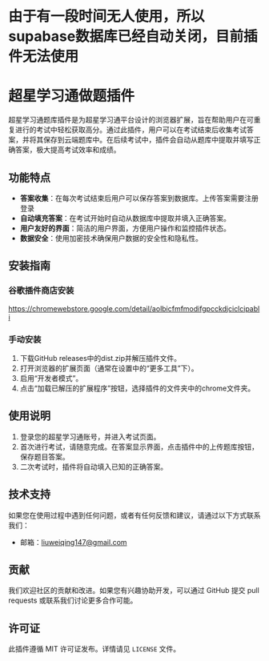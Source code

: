 # 由于有一段时间无人使用，所以supabase数据库已经自动关闭，目前插件无法使用
# 超星学习通做题插件

超星学习通题库插件是为超星学习通平台设计的浏览器扩展，旨在帮助用户在可重复进行的考试中轻松获取高分。通过此插件，用户可以在考试结束后收集考试答案，并将其保存到云端题库中。在后续考试中，插件会自动从题库中提取并填写正确答案，极大提高考试效率和成绩。

## 功能特点

- **答案收集**：在每次考试结束后用户可以保存答案到数据库。上传答案需要注册登录
- **自动填充答案**：在考试开始时自动从数据库中提取并填入正确答案。
- **用户友好的界面**：简洁的用户界面，方便用户操作和监控插件状态。
- **数据安全**：使用加密技术确保用户数据的安全性和隐私性。

## 安装指南

### 谷歌插件商店安装

https://chromewebstore.google.com/detail/aolbicfmfmodifgpcckdjciclcipabli

### 手动安装

1. 下载GitHub releases中的dist.zip并解压插件文件。
2. 打开浏览器的扩展页面（通常在设置中的“更多工具”下）。
3. 启用“开发者模式”。
4. 点击“加载已解压的扩展程序”按钮，选择插件的文件夹中的chrome文件夹。

## 使用说明

1. 登录您的超星学习通账号，并进入考试页面。
2. 首次进行考试，请随意完成。在答案显示界面，点击插件中的上传题库按钮，保存题目答案。
3. 二次考试时，插件将自动填入已知的正确答案。

## 技术支持

如果您在使用过程中遇到任何问题，或者有任何反馈和建议，请通过以下方式联系我们：

- 邮箱：liuweiqing147@gmail.com

## 贡献

我们欢迎社区的贡献和改进。如果您有兴趣协助开发，可以通过 GitHub 提交 pull requests 或联系我们讨论更多合作可能。

## 许可证

此插件遵循 MIT 许可证发布。详情请见 `LICENSE` 文件。
